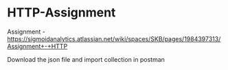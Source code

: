 # HTTP-Assignment

Assignment - https://sigmoidanalytics.atlassian.net/wiki/spaces/SKB/pages/1984397313/Assignment+-+HTTP

Download the json file and import collection in postman

